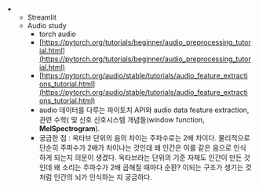 - 
    - Streamlit
    - Audio study
        - torch audio
        - [https://pytorch.org/tutorials/beginner/audio_preprocessing_tutorial.html](https://pytorch.org/tutorials/beginner/audio_preprocessing_tutorial.html)
        - [https://pytorch.org/audio/stable/tutorials/audio_feature_extractions_tutorial.html](https://pytorch.org/audio/stable/tutorials/audio_feature_extractions_tutorial.html)
        - audio 데이터를 다루는 파이토치 API와 audio data feature extraction, 관련 수학( 및 신호 신호시스템 개념들(window function, **MelSpectrogram**).
        - 궁금한 점 : 옥타브 단위의 음의 차이는 주파수로는 2배 차이다. 물리적으로 단순히 주파수가 2배가 차이나는 것인데 왜 인간은 이를 같은 음으로 인식하게 되는지 의문이 생겼다. 옥타브라는 단위의 기준 자체도 인간이 만든 것인데 왜 소리는 주파수가 2배 곱해질 때마다 순환? 이되는 구조가 생기는 것 처럼 인간의 뇌가 인식하는 지 궁금하다.
